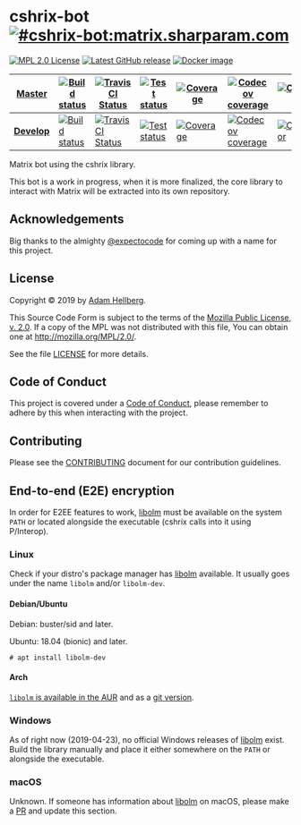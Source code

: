 # cshrix-bot [![#cshrix-bot:matrix.sharparam.com][matrix-badge]][matrix-cshrix-bot]

[![MPL 2.0 License][mpl-badge]][mpl]
[![Latest GitHub release][ghreleasebadge]][ghrelease]
[![Docker image][docker-badge]][docker]

| [Master][master] | [![Build status][appveyor-master-badge]][appveyor-master-status] | [![TravisCI Status][travis-master-badge]][travis-master-status] | [![Test status][test-master-badge]][test-master-status] | [![Coverage][coveralls-master-badge]][coveralls-master] | [![Codecov coverage][codecov-master-badge]][codecov-master] | [![CodeFactor][codefactor-master-badge]][codefactor-master] |
|-|-|-|-|-|-|-|
| [**Develop**][develop] | [![Build status][appveyor-develop-badge]][appveyor-develop-status] | [![TravisCI Status][travis-develop-badge]][travis-develop-status] | [![Test status][test-develop-badge]][test-develop-status] | [![Coverage][coveralls-develop-badge]][coveralls-develop] | [![Codecov coverage][codecov-develop-badge]][codecov-develop] | [![CodeFactor][codefactor-develop-badge]][codefactor-develop] |

Matrix bot using the cshrix library.

This bot is a work in progress, when it is more finalized, the core library to
interact with Matrix will be extracted into its own repository.

## Acknowledgements

Big thanks to the almighty [@expectocode][expectocode] for
coming up with a name for this project.

## License

Copyright © 2019 by [Adam Hellberg][sharparam].

This Source Code Form is subject to the terms of the [Mozilla Public
License, v. 2.0][mpl]. If a copy of the MPL was not distributed with this
file, You can obtain one at http://mozilla.org/MPL/2.0/.

See the file [LICENSE][] for more details.

## Code of Conduct

This project is covered under a [Code of Conduct][coc], please remember to
adhere by this when interacting with the project.

## Contributing

Please see the [CONTRIBUTING][] document for our contribution guidelines.

## End-to-end (E2E) encryption

In order for E2EE features to work, [libolm][] must be available on the system
`PATH` or located alongside the executable
(cshrix calls into it using P/Interop).

### Linux

Check if your distro's package manager has [libolm][] available.
It usually goes under the name `libolm` and/or `libolm-dev`.

#### Debian/Ubuntu

Debian: buster/sid and later.

Ubuntu: 18.04 (bionic) and later.

```
# apt install libolm-dev
```

#### Arch

[`libolm` is available in the AUR][libolm-aur] and as a
[git version][libolm-git-aur].


### Windows

As of right now (2019-04-23), no official Windows releases of [libolm][] exist.
Build the library manually and place it either somewhere on the `PATH` or
alongside the executable.

### macOS

Unknown. If someone has information about [libolm][] on macOS, please make
a [PR][] and update this section.

[cshrix]: https://github.com/Sharparam/cshrix

[mpl]: https://mozilla.org/MPL/2.0/
[mpl-osi]: https://opensource.org/licenses/MPL-2.0
[mpl-badge]: https://img.shields.io/badge/license-MPL%202.0-blue.svg

[license]: LICENSE
[coc]: CODE_OF_CONDUCT.md
[contributing]: CONTRIBUTING.md

[sharparam]: https://github.com/Sharparam
[expectocode]: https://github.com/expectocode

[master]: https://github.com/chroma-sdk/Colore/tree/master
[develop]: https://github.com/chroma-sdk/Colore/tree/develop
[pr]: https://github.com/Sharparam/cshrix-bit/pulls

[libolm]: https://gitlab.matrix.org/matrix-org/olm
[libolm-aur]: https://aur.archlinux.org/packages/libolm/
[libolm-git-aur]: https://aur.archlinux.org/packages/libolm-git/

[matrix-sharparam]: https://matrix.to/#/@sharparam:matrix.sharparam.com
[matrix-cshrix-bot]: https://matrix.to/#/!NjGVdVzefonjVQMtiM:matrix.sharparam.com?via=matrix.sharparam.com&via=matrix.org
[matrix-badge]: https://img.shields.io/matrix/cshrix-bot:matrix.sharparam.com.svg?label=%23cshrix-bot%3Amatrix.sharparam.com&logo=matrix&server_fqdn=matrix.sharparam.com

[ghrelease]: https://github.com/Sharparam/cshrix-bot/releases
[ghreleasebadge]: https://img.shields.io/github/release/Sharparam/cshrix-bot.svg?logo=github

[docker]: https://hub.docker.com/r/sharparam/cshrix-bot
[docker-badge]: https://img.shields.io/badge/docker-sharparam%2Fcshrix--bot-blue.svg

[appveyor-develop-status]: https://ci.appveyor.com/project/Sharparam/cshrix-bot/branch/develop
[appveyor-develop-badge]: https://ci.appveyor.com/api/projects/status/e331me30fi95jgf1/branch/develop?svg=true
[travis-develop-status]: https://travis-ci.com/Sharparam/cshrix-bot
[travis-develop-badge]: https://travis-ci.com/Sharparam/cshrix-bot.svg?branch=develop
[test-develop-status]: https://ci.appveyor.com/project/Sharparam/cshrix-bot/branch/develop/tests
[test-develop-badge]: https://img.shields.io/appveyor/tests/Sharparam/cshrix-bot/develop.svg
[coveralls-develop]: https://coveralls.io/github/Sharparam/cshrix-bot?branch=develop
[coveralls-develop-badge]: https://coveralls.io/repos/github/Sharparam/cshrix-bot/badge.svg?branch=develop
[codecov-develop]: https://codecov.io/gh/Sharparam/cshrix-bot/branch/develop
[codecov-develop-badge]: https://codecov.io/gh/Sharparam/cshrix-bot/branch/develop/graph/badge.svg
[codefactor-develop]: https://www.codefactor.io/repository/github/sharparam/cshrix-bot/overview/develop
[codefactor-develop-badge]: https://www.codefactor.io/repository/github/sharparam/cshrix-bot/badge/develop

[appveyor-master-status]: https://ci.appveyor.com/project/Sharparam/cshrix-bot/branch/master
[appveyor-master-badge]: https://ci.appveyor.com/api/projects/status/e331me30fi95jgf1/branch/master?svg=true
[travis-master-status]: https://travis-ci.com/Sharparam/cshrix-bot
[travis-master-badge]: https://travis-ci.com/Sharparam/cshrix-bot.svg?branch=master
[test-master-status]: https://ci.appveyor.com/project/Sharparam/cshrix-bot/branch/master/tests
[test-master-badge]: https://img.shields.io/appveyor/tests/Sharparam/cshrix-bot/master.svg
[coveralls-master]: https://coveralls.io/github/Sharparam/cshrix-bot
[coveralls-master-badge]: https://coveralls.io/repos/github/Sharparam/cshrix-bot/badge.svg
[codecov-master]: https://codecov.io/gh/Sharparam/cshrix-bot
[codecov-master-badge]: https://codecov.io/gh/Sharparam/cshrix-bot/branch/master/graph/badge.svg
[codefactor-master]: https://www.codefactor.io/repository/github/sharparam/cshrix-bot/overview/master
[codefactor-master-badge]: https://www.codefactor.io/repository/github/sharparam/cshrix-bot/badge/master
